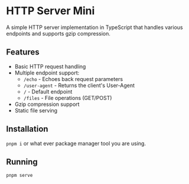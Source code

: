 # HTTP Server Mini

A simple HTTP server implementation in TypeScript that handles various endpoints and supports gzip compression.

## Features

- Basic HTTP request handling
- Multiple endpoint support:
  - `/echo` - Echoes back request parameters
  - `/user-agent` - Returns the client's User-Agent
  - `/` - Default endpoint
  - `/files` - File operations (GET/POST)
- Gzip compression support
- Static file serving

## Installation

`pnpm i` or what ever package manager tool you are using.

## Running

`pnpm serve`
